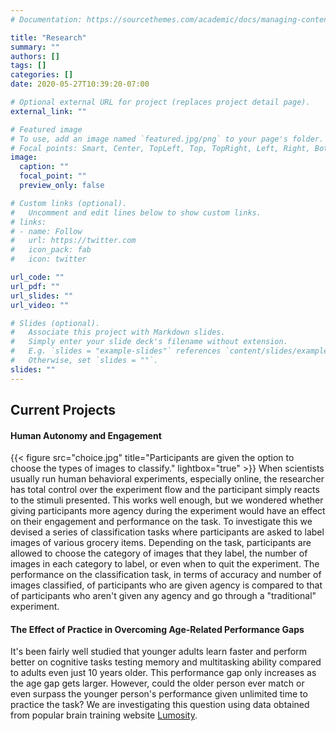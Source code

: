 ```yaml
---
# Documentation: https://sourcethemes.com/academic/docs/managing-content/

title: "Research"
summary: ""
authors: []
tags: []
categories: []
date: 2020-05-27T10:39:20-07:00

# Optional external URL for project (replaces project detail page).
external_link: ""

# Featured image
# To use, add an image named `featured.jpg/png` to your page's folder.
# Focal points: Smart, Center, TopLeft, Top, TopRight, Left, Right, BottomLeft, Bottom, BottomRight.
image:
  caption: ""
  focal_point: ""
  preview_only: false

# Custom links (optional).
#   Uncomment and edit lines below to show custom links.
# links:
# - name: Follow
#   url: https://twitter.com
#   icon_pack: fab
#   icon: twitter

url_code: ""
url_pdf: ""
url_slides: ""
url_video: ""

# Slides (optional).
#   Associate this project with Markdown slides.
#   Simply enter your slide deck's filename without extension.
#   E.g. `slides = "example-slides"` references `content/slides/example-slides.md`.
#   Otherwise, set `slides = ""`.
slides: ""
---
```

## Current Projects
#### Human Autonomy and Engagement
{{< figure src="choice.jpg" title="Participants are given the option to choose the types of images to classify." lightbox="true" >}}
When scientists usually run human behavioral experiments, especially online, the researcher has total control over the experiment flow and the participant simply reacts to the stimuli presented. This works well enough, but we wondered whether giving participants more agency during the experiment would have an effect on their engagement and performance on the task. To investigate this we devised a series of classification tasks where participants are asked to label images of various grocery items. Depending on the task, participants are allowed to choose the category of images that they label, the number of images in each category to label, or even when to quit the experiment. The performance on the classification task, in terms of accuracy and number of images classified, of participants who are given agency is compared to that of participants who aren't given any agency and go through a "traditional" experiment. 

#### The Effect of Practice in Overcoming Age-Related Performance Gaps 
It's been fairly well studied that younger adults learn faster and perform better on cognitive tasks testing memory and multitasking ability compared to adults even just 10 years older. This performance gap only increases as the age gap gets larger. However, could the older person ever match or even surpass the younger person's performance given unlimited time to practice the task?
We are investigating this question using data obtained from popular brain training website [Lumosity](www.lumosity.com).
